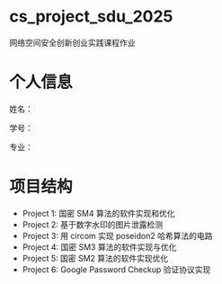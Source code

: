 # cs_project_sdu_2025

网络空间安全创新创业实践课程作业

# 个人信息

姓名：

学号：

专业：

# 项目结构

- Project 1: 国密 SM4 算法的软件实现和优化
- Project 2: 基于数字水印的图片泄露检测
- Project 3: 用 circom 实现 poseidon2 哈希算法的电路
- Project 4: 国密 SM3 算法的软件实现与优化
- Project 5: 国密 SM2 算法的软件实现优化
- Project 6: Google Password Checkup 验证协议实现